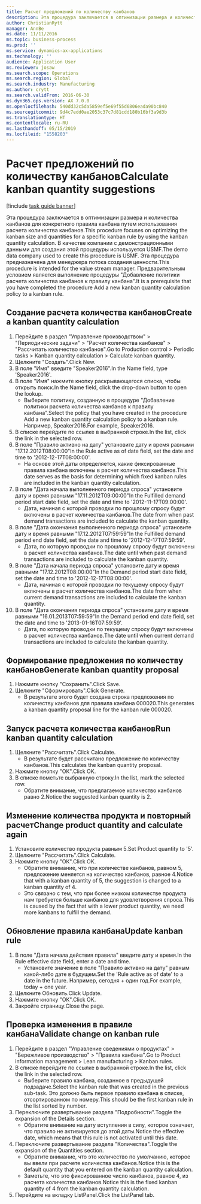 ```yaml
---
title: Расчет предложений по количеству канбанов
description: Эта процедура заключается в оптимизации размера и количества канбанов для конкретного правила канбана путем использования расчета количества канбанов.
author: ChristianRytt
manager: AnnBe
ms.date: 11/11/2016
ms.topic: business-process
ms.prod: ''
ms.service: dynamics-ax-applications
ms.technology: ''
audience: Application User
ms.reviewer: josaw
ms.search.scope: Operations
ms.search.region: Global
ms.search.industry: Manufacturing
ms.author: crytt
ms.search.validFrom: 2016-06-30
ms.dyn365.ops.version: AX 7.0.0
ms.openlocfilehash: 540dd32c5da5859ef5e69f55d6806eada90bc840
ms.sourcegitcommit: 9d4c7edd0ae2053c37c7d81cdd180b16bf3a9d3b
ms.translationtype: HT
ms.contentlocale: ru-RU
ms.lasthandoff: 05/15/2019
ms.locfileid: "1558203"
---
```

# <a name="calculate-kanban-quantity-suggestions"></a><span data-ttu-id="2f32d-103">Расчет предложений по количеству канбанов</span><span class="sxs-lookup"><span data-stu-id="2f32d-103">Calculate kanban quantity suggestions</span></span>

[!include [task guide banner](../../includes/task-guide-banner.md)]

<span data-ttu-id="2f32d-104">Эта процедура заключается в оптимизации размера и количества канбанов для конкретного правила канбана путем использования расчета количества канбанов.</span><span class="sxs-lookup"><span data-stu-id="2f32d-104">This procedure focuses on optimizing the kanban size and quantities for a specific kanban rule by using the kanban quantity calculation.</span></span> <span data-ttu-id="2f32d-105">В качестве компании с демонстрационными данными для создания этой процедуры используется USMF.</span><span class="sxs-lookup"><span data-stu-id="2f32d-105">The demo data company used to create this procedure is USMF.</span></span> <span data-ttu-id="2f32d-106">Эта процедура предназначена для менеджера потока создания ценности.</span><span class="sxs-lookup"><span data-stu-id="2f32d-106">This procedure is intended for the value stream manager.</span></span> <span data-ttu-id="2f32d-107">Предварительным условием является выполнение процедуры "Добавление политики расчета количества канбанов к правилу канбана".</span><span class="sxs-lookup"><span data-stu-id="2f32d-107">It is a prerequisite that you have completed the procedure Add a new kanban quantity calculation policy to a kanban rule.</span></span>


## <a name="create-a-kanban-quantity-calculation"></a><span data-ttu-id="2f32d-108">Создание расчета количества канбанов</span><span class="sxs-lookup"><span data-stu-id="2f32d-108">Create a kanban quantity calculation</span></span>
1. <span data-ttu-id="2f32d-109">Перейдите в раздел "Управление производством" > "Периодические задачи" > "Расчет количества канбанов" > "Рассчитать количество канбанов".</span><span class="sxs-lookup"><span data-stu-id="2f32d-109">Go to Production control > Periodic tasks > Kanban quantity calculation > Calculate kanban quantity.</span></span>
2. <span data-ttu-id="2f32d-110">Щелкните "Создать".</span><span class="sxs-lookup"><span data-stu-id="2f32d-110">Click New.</span></span>
3. <span data-ttu-id="2f32d-111">В поле "Имя" введите "Speaker2016".</span><span class="sxs-lookup"><span data-stu-id="2f32d-111">In the Name field, type 'Speaker2016'.</span></span>
4. <span data-ttu-id="2f32d-112">В поле "Имя" нажмите кнопку раскрывающегося списка, чтобы открыть поиск.</span><span class="sxs-lookup"><span data-stu-id="2f32d-112">In the Name field, click the drop-down button to open the lookup.</span></span>
    * <span data-ttu-id="2f32d-113">Выберите политику, созданную в процедуре "Добавление политики расчета количества канбанов к правилу канбана".</span><span class="sxs-lookup"><span data-stu-id="2f32d-113">Select the policy that you have created in the procedure Add a new kanban quantity calculation policy to a kanban rule.</span></span> <span data-ttu-id="2f32d-114">Например, Speaker2016.</span><span class="sxs-lookup"><span data-stu-id="2f32d-114">For example, Speaker2016.</span></span>  
5. <span data-ttu-id="2f32d-115">В списке перейдите по ссылке в выбранной строке.</span><span class="sxs-lookup"><span data-stu-id="2f32d-115">In the list, click the link in the selected row.</span></span>
6. <span data-ttu-id="2f32d-116">В поле "Правило активно на дату" установите дату и время равными "17.12.2012T08:00:00"</span><span class="sxs-lookup"><span data-stu-id="2f32d-116">In the Rule active as of date field, set the date and time to '2012-12-17T08:00:00'.</span></span>
    * <span data-ttu-id="2f32d-117">На основе этой даты определяется, какие фиксированные правила канбана включены в расчет количества канбанов.</span><span class="sxs-lookup"><span data-stu-id="2f32d-117">This date serves as the basis for determining which fixed kanban rules are included in the kanban quantity calculation.</span></span>  
7. <span data-ttu-id="2f32d-118">В поле "Дата начала выполненного периода спроса" установите дату и время равными "17.11.2012T09:00:00"</span><span class="sxs-lookup"><span data-stu-id="2f32d-118">In the Fulfilled demand period start date field, set the date and time to '2012-11-17T09:00:00'.</span></span>
    * <span data-ttu-id="2f32d-119">Дата, начиная с которой проводки по прошлому спросу будут включены в расчет количества канбанов.</span><span class="sxs-lookup"><span data-stu-id="2f32d-119">The date from when past demand transactions are included to calculate the kanban quantity.</span></span>  
8. <span data-ttu-id="2f32d-120">В поле "Дата окончания выполненного периода спроса" установите дату и время равными "17.12.2012T07:59:59"</span><span class="sxs-lookup"><span data-stu-id="2f32d-120">In the Fulfilled demand period end date field, set the date and time to '2012-12-17T07:59:59'.</span></span>
    * <span data-ttu-id="2f32d-121">Дата, по которую проводки по прошлому спросу будут включены в расчет количества канбанов.</span><span class="sxs-lookup"><span data-stu-id="2f32d-121">The date until when past demand transactions are included to calculate the kanban quantity.</span></span>  
9. <span data-ttu-id="2f32d-122">В поле "Дата начала периода спроса" установите дату и время равными "17.12.2012T08:00:00"</span><span class="sxs-lookup"><span data-stu-id="2f32d-122">In the Demand period start date field, set the date and time to '2012-12-17T08:00:00'.</span></span>
    * <span data-ttu-id="2f32d-123">Дата, начиная с которой проводки по текущему спросу будут включены в расчет количества канбанов.</span><span class="sxs-lookup"><span data-stu-id="2f32d-123">The date from when current demand transactions are included to calculate the kanban quantity.</span></span>  
10. <span data-ttu-id="2f32d-124">В поле "Дата окончания периода спроса" установите дату и время равными "16.01.2013T07:59:59"</span><span class="sxs-lookup"><span data-stu-id="2f32d-124">In the Demand period end date field, set the date and time to '2013-01-16T07:59:59'.</span></span>
    * <span data-ttu-id="2f32d-125">Дата, по которую проводки по текущему спросу будут включены в расчет количества канбанов.</span><span class="sxs-lookup"><span data-stu-id="2f32d-125">The date until when current demand transactions are included to calculate the kanban quantity.</span></span>  

## <a name="generate-kanban-quantity-proposal"></a><span data-ttu-id="2f32d-126">Формирование предложения по количеству канбанов</span><span class="sxs-lookup"><span data-stu-id="2f32d-126">Generate kanban quantity proposal</span></span>
1. <span data-ttu-id="2f32d-127">Нажмите кнопку "Сохранить".</span><span class="sxs-lookup"><span data-stu-id="2f32d-127">Click Save.</span></span>
2. <span data-ttu-id="2f32d-128">Щелкните "Сформировать".</span><span class="sxs-lookup"><span data-stu-id="2f32d-128">Click Generate.</span></span>
    * <span data-ttu-id="2f32d-129">В результате этого будет создана строка предложения по количеству канбанов для правила канбана 000020.</span><span class="sxs-lookup"><span data-stu-id="2f32d-129">This generates a kanban quantity proposal line for the kanban rule 000020.</span></span>  

## <a name="run-kanban-quantity-calculation"></a><span data-ttu-id="2f32d-130">Запуск расчета количества канбанов</span><span class="sxs-lookup"><span data-stu-id="2f32d-130">Run kanban quantity calculation</span></span>
1. <span data-ttu-id="2f32d-131">Щелкните "Рассчитать".</span><span class="sxs-lookup"><span data-stu-id="2f32d-131">Click Calculate.</span></span>
    * <span data-ttu-id="2f32d-132">В результате будет рассчитано предложение по количеству канбанов.</span><span class="sxs-lookup"><span data-stu-id="2f32d-132">This calculates the kanban quantity proposal.</span></span>  
2. <span data-ttu-id="2f32d-133">Нажмите кнопку "OК".</span><span class="sxs-lookup"><span data-stu-id="2f32d-133">Click OK.</span></span>
3. <span data-ttu-id="2f32d-134">В списке пометьте выбранную строку.</span><span class="sxs-lookup"><span data-stu-id="2f32d-134">In the list, mark the selected row.</span></span>
    * <span data-ttu-id="2f32d-135">Обратите внимание, что предлагаемое количество канбанов равно 2.</span><span class="sxs-lookup"><span data-stu-id="2f32d-135">Notice the suggested kanban quantity is 2.</span></span>  

## <a name="change-product-quantity-and-calculate-again"></a><span data-ttu-id="2f32d-136">Изменение количества продукта и повторный расчет</span><span class="sxs-lookup"><span data-stu-id="2f32d-136">Change product quantity and calculate again</span></span>
1. <span data-ttu-id="2f32d-137">Установите количество продукта равным 5.</span><span class="sxs-lookup"><span data-stu-id="2f32d-137">Set Product quantity to '5'.</span></span>
2. <span data-ttu-id="2f32d-138">Щелкните "Рассчитать".</span><span class="sxs-lookup"><span data-stu-id="2f32d-138">Click Calculate.</span></span>
3. <span data-ttu-id="2f32d-139">Нажмите кнопку "OК".</span><span class="sxs-lookup"><span data-stu-id="2f32d-139">Click OK.</span></span>
    * <span data-ttu-id="2f32d-140">Обратите внимание, что при количестве канбанов, равном 5, предложение меняется на количество канбанов, равное 4.</span><span class="sxs-lookup"><span data-stu-id="2f32d-140">Notice that with a kanban quantity of 5, the suggestion is changed to a kanban quantity of 4.</span></span>  
    * <span data-ttu-id="2f32d-141">Это связано с тем, что при более низком количестве продукта нам требуется больше канбанов для удовлетворения спроса.</span><span class="sxs-lookup"><span data-stu-id="2f32d-141">This is caused by the fact that with a lower product quantity, we need more kanbans to fulfill the demand.</span></span>  

## <a name="update-kanban-rule"></a><span data-ttu-id="2f32d-142">Обновление правила канбана</span><span class="sxs-lookup"><span data-stu-id="2f32d-142">Update kanban rule</span></span>
1. <span data-ttu-id="2f32d-143">В поле "Дата начала действия правила" введите дату и время.</span><span class="sxs-lookup"><span data-stu-id="2f32d-143">In the Rule effective date field, enter a date and time.</span></span>
    * <span data-ttu-id="2f32d-144">Установите значение в поле "Правило активно на дату" равным какой-либо дате в будущем.</span><span class="sxs-lookup"><span data-stu-id="2f32d-144">Set the 'Rule active as of date' to a date in the future.</span></span> <span data-ttu-id="2f32d-145">Например, сегодня + один год.</span><span class="sxs-lookup"><span data-stu-id="2f32d-145">For example, today + one year.</span></span>  
2. <span data-ttu-id="2f32d-146">Щелкните Обновить.</span><span class="sxs-lookup"><span data-stu-id="2f32d-146">Click Update.</span></span>
3. <span data-ttu-id="2f32d-147">Нажмите кнопку "OК".</span><span class="sxs-lookup"><span data-stu-id="2f32d-147">Click OK.</span></span>
4. <span data-ttu-id="2f32d-148">Закройте страницу.</span><span class="sxs-lookup"><span data-stu-id="2f32d-148">Close the page.</span></span>

## <a name="validate-change-on-kanban-rule"></a><span data-ttu-id="2f32d-149">Проверка изменения в правиле канбана</span><span class="sxs-lookup"><span data-stu-id="2f32d-149">Validate change on kanban rule</span></span>
1. <span data-ttu-id="2f32d-150">Перейдите в раздел "Управление сведениями о продуктах" > "Бережливое производство" > "Правила канбана".</span><span class="sxs-lookup"><span data-stu-id="2f32d-150">Go to Product information management > Lean manufacturing > Kanban rules.</span></span>
2. <span data-ttu-id="2f32d-151">В списке перейдите по ссылке в выбранной строке.</span><span class="sxs-lookup"><span data-stu-id="2f32d-151">In the list, click the link in the selected row.</span></span>
    * <span data-ttu-id="2f32d-152">Выберите правило канбана, созданное в предыдущей подзадаче.</span><span class="sxs-lookup"><span data-stu-id="2f32d-152">Select the kanban rule that was created in the previous sub-task.</span></span> <span data-ttu-id="2f32d-153">Это должно быть первое правило канбана в списке, отсортированном по номеру.</span><span class="sxs-lookup"><span data-stu-id="2f32d-153">This should be the first kanban rule in the list sorted by number.</span></span>  
3. <span data-ttu-id="2f32d-154">Переключите развертывание раздела "Подробности".</span><span class="sxs-lookup"><span data-stu-id="2f32d-154">Toggle the expansion of the Details section.</span></span>
    * <span data-ttu-id="2f32d-155">Обратите внимание на дату вступления в силу, которое означает, что правило не активируется до этой даты.</span><span class="sxs-lookup"><span data-stu-id="2f32d-155">Notice the effective date, which means that this rule is not activated until this date.</span></span>  
4. <span data-ttu-id="2f32d-156">Переключите развертывание раздела "Количества".</span><span class="sxs-lookup"><span data-stu-id="2f32d-156">Toggle the expansion of the Quantities section.</span></span>
    * <span data-ttu-id="2f32d-157">Обратите внимание, что это количество по умолчанию, которое вы ввели при расчете количества канбанов.</span><span class="sxs-lookup"><span data-stu-id="2f32d-157">Notice this is the default quantity that you entered on the kanban quantity calculation.</span></span>  
    * <span data-ttu-id="2f32d-158">Заметьте, что это фиксированное число канбанов, равное 4, из расчета количества канбанов.</span><span class="sxs-lookup"><span data-stu-id="2f32d-158">Notice this is the fixed kanban quantity of 4 from the kanban quantity calculation.</span></span>  
5. <span data-ttu-id="2f32d-159">Перейдите на вкладку ListPanel.</span><span class="sxs-lookup"><span data-stu-id="2f32d-159">Click the ListPanel tab.</span></span>

